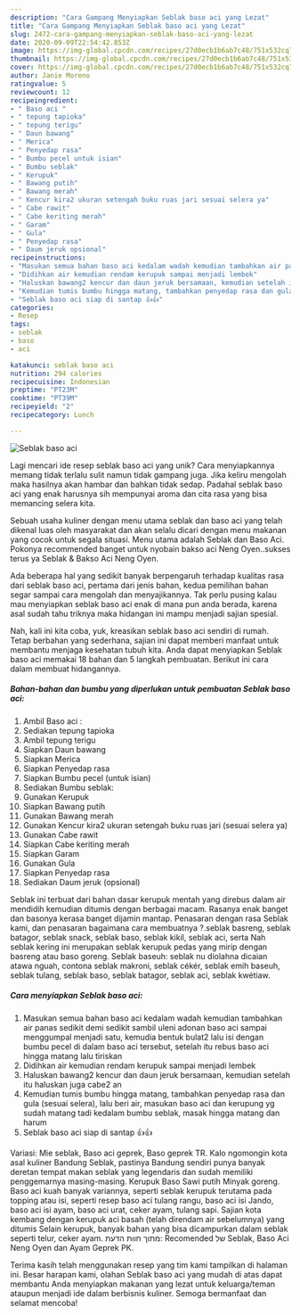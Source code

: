 ```yaml
---
description: "Cara Gampang Menyiapkan Seblak baso aci yang Lezat"
title: "Cara Gampang Menyiapkan Seblak baso aci yang Lezat"
slug: 2472-cara-gampang-menyiapkan-seblak-baso-aci-yang-lezat
date: 2020-09-09T22:54:42.853Z
image: https://img-global.cpcdn.com/recipes/27d0ecb1b6ab7c48/751x532cq70/seblak-baso-aci-foto-resep-utama.jpg
thumbnail: https://img-global.cpcdn.com/recipes/27d0ecb1b6ab7c48/751x532cq70/seblak-baso-aci-foto-resep-utama.jpg
cover: https://img-global.cpcdn.com/recipes/27d0ecb1b6ab7c48/751x532cq70/seblak-baso-aci-foto-resep-utama.jpg
author: Janie Moreno
ratingvalue: 5
reviewcount: 12
recipeingredient:
- " Baso aci "
- " tepung tapioka"
- " tepung terigu"
- " Daun bawang"
- " Merica"
- " Penyedap rasa"
- " Bumbu pecel untuk isian"
- " Bumbu seblak"
- " Kerupuk"
- " Bawang putih"
- " Bawang merah"
- " Kencur kira2 ukuran setengah buku ruas jari sesuai selera ya"
- " Cabe rawit"
- " Cabe keriting merah"
- " Garam"
- " Gula"
- " Penyedap rasa"
- " Daum jeruk opsional"
recipeinstructions:
- "Masukan semua bahan baso aci kedalam wadah kemudian tambahkan air panas sedikit demi sedikit sambil uleni adonan baso aci sampai menggumpal menjadi satu, kemudia bentuk bulat2 lalu isi dengan bumbu pecel di dalam baso aci tersebut, setelah itu rebus baso aci hingga matang lalu tiriskan"
- "Didihkan air kemudian rendam kerupuk sampai menjadi lembek"
- "Haluskan bawang2 kencur dan daun jeruk bersamaan, kemudian setelah itu haluskan juga cabe2 an"
- "Kemudian tumis bumbu hingga matang, tambahkan penyedap rasa dan gula (sesuai selera), lalu beri air, masukan baso aci dan kerupung yg sudah matang tadi kedalam bumbu seblak, masak hingga matang dan harum"
- "Seblak baso aci siap di santap 👍👍"
categories:
- Resep
tags:
- seblak
- baso
- aci

katakunci: seblak baso aci 
nutrition: 294 calories
recipecuisine: Indonesian
preptime: "PT23M"
cooktime: "PT39M"
recipeyield: "2"
recipecategory: Lunch

---
```



![Seblak baso aci](https://img-global.cpcdn.com/recipes/27d0ecb1b6ab7c48/751x532cq70/seblak-baso-aci-foto-resep-utama.jpg)

Lagi mencari ide resep seblak baso aci yang unik? Cara menyiapkannya memang tidak terlalu sulit namun tidak gampang juga. Jika keliru mengolah maka hasilnya akan hambar dan bahkan tidak sedap. Padahal seblak baso aci yang enak harusnya sih mempunyai aroma dan cita rasa yang bisa memancing selera kita.

Sebuah usaha kuliner dengan menu utama seblak dan baso aci yang telah dikenal luas oleh masyarakat dan akan selalu dicari dengan menu makanan yang cocok untuk segala situasi. Menu utama adalah Seblak dan Baso Aci. Pokonya recommended banget untuk nyobain bakso aci Neng Oyen..sukses terus ya Seblak &amp; Bakso Aci Neng Oyen.

Ada beberapa hal yang sedikit banyak berpengaruh terhadap kualitas rasa dari seblak baso aci, pertama dari jenis bahan, kedua pemilihan bahan segar sampai cara mengolah dan menyajikannya. Tak perlu pusing kalau mau menyiapkan seblak baso aci enak di mana pun anda berada, karena asal sudah tahu triknya maka hidangan ini mampu menjadi sajian spesial.


Nah, kali ini kita coba, yuk, kreasikan seblak baso aci sendiri di rumah. Tetap berbahan yang sederhana, sajian ini dapat memberi manfaat untuk membantu menjaga kesehatan tubuh kita. Anda dapat menyiapkan Seblak baso aci memakai 18 bahan dan 5 langkah pembuatan. Berikut ini cara dalam membuat hidangannya.

<!--inarticleads1-->

##### Bahan-bahan dan bumbu yang diperlukan untuk pembuatan Seblak baso aci:

1. Ambil  Baso aci :
1. Sediakan  tepung tapioka
1. Ambil  tepung terigu
1. Siapkan  Daun bawang
1. Siapkan  Merica
1. Siapkan  Penyedap rasa
1. Siapkan  Bumbu pecel (untuk isian)
1. Sediakan  Bumbu seblak:
1. Gunakan  Kerupuk
1. Siapkan  Bawang putih
1. Gunakan  Bawang merah
1. Gunakan  Kencur kira2 ukuran setengah buku ruas jari (sesuai selera ya)
1. Gunakan  Cabe rawit
1. Siapkan  Cabe keriting merah
1. Siapkan  Garam
1. Gunakan  Gula
1. Siapkan  Penyedap rasa
1. Sediakan  Daum jeruk (opsional)


Seblak ini terbuat dari bahan dasar kerupuk mentah yang direbus dalam air mendidih kemudian ditumis dengan berbagai macam. Rasanya enak banget dan basonya kerasa banget dijamin mantap. Penasaran dengan rasa Seblak kami, dan penasaran bagaimana cara membuatnya ?.seblak basreng, seblak batagor, seblak snack, seblak baso, seblak kikil, seblak aci, serta Nah seblak kering ini merupakan seblak kerupuk pedas yang mirip dengan basreng atau baso goreng. Seblak baseuh: seblak nu diolahna dicaian atawa nguah, contona seblak makroni, seblak cékér, seblak emih baseuh, seblak tulang, seblak baso, seblak batagor, seblak aci, seblak kwétiaw. 

<!--inarticleads2-->

##### Cara menyiapkan Seblak baso aci:

1. Masukan semua bahan baso aci kedalam wadah kemudian tambahkan air panas sedikit demi sedikit sambil uleni adonan baso aci sampai menggumpal menjadi satu, kemudia bentuk bulat2 lalu isi dengan bumbu pecel di dalam baso aci tersebut, setelah itu rebus baso aci hingga matang lalu tiriskan
1. Didihkan air kemudian rendam kerupuk sampai menjadi lembek
1. Haluskan bawang2 kencur dan daun jeruk bersamaan, kemudian setelah itu haluskan juga cabe2 an
1. Kemudian tumis bumbu hingga matang, tambahkan penyedap rasa dan gula (sesuai selera), lalu beri air, masukan baso aci dan kerupung yg sudah matang tadi kedalam bumbu seblak, masak hingga matang dan harum
1. Seblak baso aci siap di santap 👍👍


Variasi: Mie seblak, Baso aci geprek, Baso geprek TR. Kalo ngomongin kota asal kuliner Bandung Seblak, pastinya Bandung sendiri punya banyak deretan tempat makan seblak yang legendaris dan sudah memiliki penggemarnya masing-masing. Kerupuk Baso Sawi putih Minyak goreng. Baso aci kuah banyak variannya, seperti seblak kerupuk terutama pada topping atau isi, seperti resep baso aci tulang rangu, baso aci isi Jando, baso aci isi ayam, baso aci urat, ceker ayam, tulang sapi. Sajian kota kembang dengan kerupuk aci basah (telah direndam air sebelumnya) yang ditumis Selain kerupuk, banyak bahan yang bisa dicampurkan dalam seblak seperti telur, ceker ayam. מתוך חוות הדעת: Recomended של ‪Seblak, Baso Aci Neng Oyen dan Ayam Geprek PK‬. 

Terima kasih telah menggunakan resep yang tim kami tampilkan di halaman ini. Besar harapan kami, olahan Seblak baso aci yang mudah di atas dapat membantu Anda menyiapkan makanan yang lezat untuk keluarga/teman ataupun menjadi ide dalam berbisnis kuliner. Semoga bermanfaat dan selamat mencoba!
